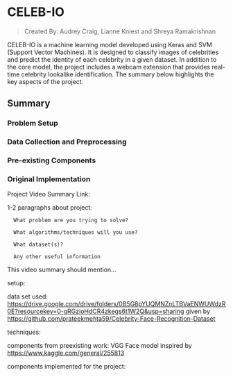 # CELEB-IO
> Created By: Audrey Craig, Lianne Kniest and Shreya Ramakrishnan


CELEB-IO is a machine learning model developed using Keras and SVM (Support Vector Machines). It is designed to classify images of celebrities and predict the identity of each celebrity in a given dataset. In addition to the core model, the project includes a webcam extension that provides real-time celebrity lookalike identification. The summary below highlights the key aspects of the project. 

## Summary 

### Problem Setup 

### Data Collection and Preprocessing 

### Pre-existing Components 

### Original Implementation 



Project Video Summary Link:

1-2 paragraphs about project:



      What problem are you trying to solve?

      What algorithms/techniques will you use?

      What dataset(s)?

      Any other useful information
      
      
      
 This video summary should mention...
 
 setup:
 
 data set used: https://drive.google.com/drive/folders/0B5G8pYUQMNZnLTBVaENWUWdzR0E?resourcekey=0-gRGzioHdCR4zkegs6t1W2Q&usp=sharing
 given by https://github.com/prateekmehta59/Celebrity-Face-Recognition-Dataset
 
 techniques:
 
 components from preexisting work: VGG Face model inspired by https://www.kaggle.com/general/255813
 
 components implemented for the project: 
 
 
  
